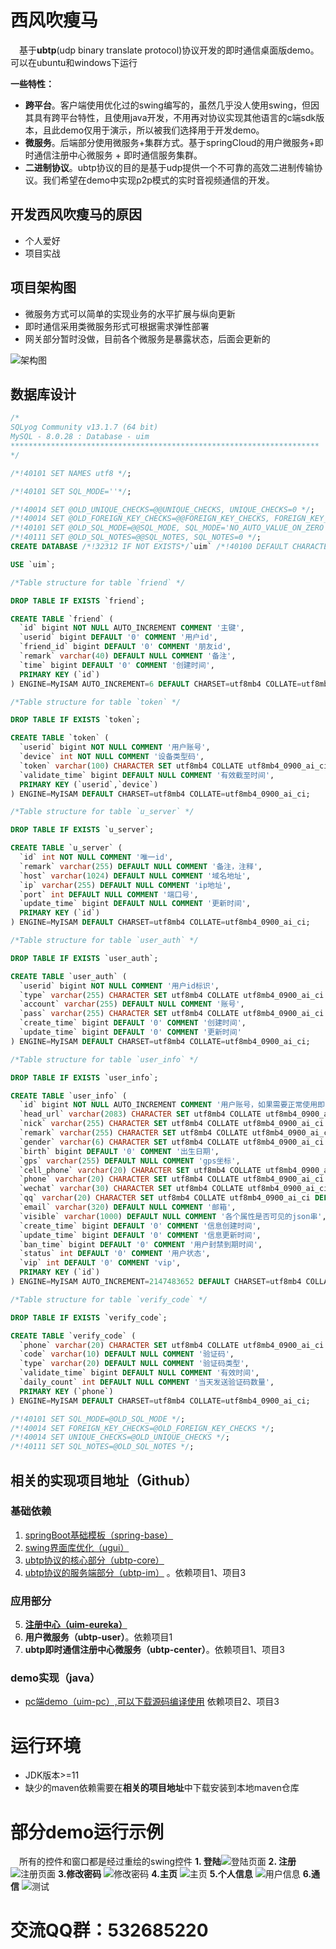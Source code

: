 
# 西风吹瘦马
&emsp;基于**ubtp**(udp binary translate protocol)协议开发的即时通信桌面版demo。可以在ubuntu和windows下运行

**一些特性：**
- **跨平台**。客户端使用优化过的swing编写的，虽然几乎没人使用swing，但因其具有跨平台特性，且使用java开发，不用再对协议实现其他语言的c端sdk版本，且此demo仅用于演示，所以被我们选择用于开发demo。
- **微服务**。后端部分使用微服务+集群方式。基于springCloud的用户微服务+即时通信注册中心微服务 + 即时通信服务集群。
- **二进制协议**。ubtp协议的目的是基于udp提供一个不可靠的高效二进制传输协议。我们希望在demo中实现p2p模式的实时音视频通信的开发。
## 开发西风吹瘦马的原因
- 个人爱好
- 项目实战

## 项目架构图

- 微服务方式可以简单的实现业务的水平扩展与纵向更新
- 即时通信采用类微服务形式可根据需求弹性部署
- 网关部分暂时没做，目前各个微服务是暴露状态，后面会更新的

![架构图](https://img-blog.csdnimg.cn/13b9f11a7a3a4a3094cfbc8d3ded2185.png)
## 数据库设计

```sql
/*
SQLyog Community v13.1.7 (64 bit)
MySQL - 8.0.28 : Database - uim
*********************************************************************
*/

/*!40101 SET NAMES utf8 */;

/*!40101 SET SQL_MODE=''*/;

/*!40014 SET @OLD_UNIQUE_CHECKS=@@UNIQUE_CHECKS, UNIQUE_CHECKS=0 */;
/*!40014 SET @OLD_FOREIGN_KEY_CHECKS=@@FOREIGN_KEY_CHECKS, FOREIGN_KEY_CHECKS=0 */;
/*!40101 SET @OLD_SQL_MODE=@@SQL_MODE, SQL_MODE='NO_AUTO_VALUE_ON_ZERO' */;
/*!40111 SET @OLD_SQL_NOTES=@@SQL_NOTES, SQL_NOTES=0 */;
CREATE DATABASE /*!32312 IF NOT EXISTS*/`uim` /*!40100 DEFAULT CHARACTER SET utf8mb4 COLLATE utf8mb4_0900_ai_ci */ /*!80016 DEFAULT ENCRYPTION='N' */;

USE `uim`;

/*Table structure for table `friend` */

DROP TABLE IF EXISTS `friend`;

CREATE TABLE `friend` (
  `id` bigint NOT NULL AUTO_INCREMENT COMMENT '主键',
  `userid` bigint DEFAULT '0' COMMENT '用户id',
  `friend_id` bigint DEFAULT '0' COMMENT '朋友id',
  `remark` varchar(40) DEFAULT NULL COMMENT '备注',
  `time` bigint DEFAULT '0' COMMENT '创建时间',
  PRIMARY KEY (`id`)
) ENGINE=MyISAM AUTO_INCREMENT=6 DEFAULT CHARSET=utf8mb4 COLLATE=utf8mb4_0900_ai_ci;

/*Table structure for table `token` */

DROP TABLE IF EXISTS `token`;

CREATE TABLE `token` (
  `userid` bigint NOT NULL COMMENT '用户账号',
  `device` int NOT NULL COMMENT '设备类型码',
  `token` varchar(100) CHARACTER SET utf8mb4 COLLATE utf8mb4_0900_ai_ci DEFAULT NULL COMMENT 'token校验码',
  `validate_time` bigint DEFAULT NULL COMMENT '有效截至时间',
  PRIMARY KEY (`userid`,`device`)
) ENGINE=MyISAM DEFAULT CHARSET=utf8mb4 COLLATE=utf8mb4_0900_ai_ci;

/*Table structure for table `u_server` */

DROP TABLE IF EXISTS `u_server`;

CREATE TABLE `u_server` (
  `id` int NOT NULL COMMENT '唯一id',
  `remark` varchar(255) DEFAULT NULL COMMENT '备注，注释',
  `host` varchar(1024) DEFAULT NULL COMMENT '域名地址',
  `ip` varchar(255) DEFAULT NULL COMMENT 'ip地址',
  `port` int DEFAULT NULL COMMENT '端口号',
  `update_time` bigint DEFAULT NULL COMMENT '更新时间',
  PRIMARY KEY (`id`)
) ENGINE=MyISAM DEFAULT CHARSET=utf8mb4 COLLATE=utf8mb4_0900_ai_ci;

/*Table structure for table `user_auth` */

DROP TABLE IF EXISTS `user_auth`;

CREATE TABLE `user_auth` (
  `userid` bigint NOT NULL COMMENT '用户id标识',
  `type` varchar(255) CHARACTER SET utf8mb4 COLLATE utf8mb4_0900_ai_ci DEFAULT 'phone' COMMENT '登录类型',
  `account` varchar(255) DEFAULT NULL COMMENT '账号',
  `pass` varchar(255) CHARACTER SET utf8mb4 COLLATE utf8mb4_0900_ai_ci DEFAULT NULL COMMENT '凭证',
  `create_time` bigint DEFAULT '0' COMMENT '创建时间',
  `update_time` bigint DEFAULT '0' COMMENT '更新时间'
) ENGINE=MyISAM DEFAULT CHARSET=utf8mb4 COLLATE=utf8mb4_0900_ai_ci;

/*Table structure for table `user_info` */

DROP TABLE IF EXISTS `user_info`;

CREATE TABLE `user_info` (
  `id` bigint NOT NULL AUTO_INCREMENT COMMENT '用户账号，如果需要正常使用即时通信服务，需满足：id>Integer.MAX_VALUE',
  `head_url` varchar(2083) CHARACTER SET utf8mb4 COLLATE utf8mb4_0900_ai_ci DEFAULT NULL COMMENT '头像地址',
  `nick` varchar(255) CHARACTER SET utf8mb4 COLLATE utf8mb4_0900_ai_ci DEFAULT '西风吹瘦马新用户' COMMENT '昵称',
  `remark` varchar(255) CHARACTER SET utf8mb4 COLLATE utf8mb4_0900_ai_ci DEFAULT '快乐p2p' COMMENT '备注',
  `gender` varchar(6) CHARACTER SET utf8mb4 COLLATE utf8mb4_0900_ai_ci DEFAULT 'male' COMMENT '性别（male/female）',
  `birth` bigint DEFAULT '0' COMMENT '出生日期',
  `gps` varchar(255) DEFAULT NULL COMMENT 'gps坐标',
  `cell_phone` varchar(20) CHARACTER SET utf8mb4 COLLATE utf8mb4_0900_ai_ci DEFAULT NULL COMMENT '手机号',
  `phone` varchar(20) CHARACTER SET utf8mb4 COLLATE utf8mb4_0900_ai_ci DEFAULT NULL COMMENT '电话',
  `wechat` varchar(30) CHARACTER SET utf8mb4 COLLATE utf8mb4_0900_ai_ci DEFAULT NULL COMMENT '微信号',
  `qq` varchar(20) CHARACTER SET utf8mb4 COLLATE utf8mb4_0900_ai_ci DEFAULT NULL COMMENT 'qq号',
  `email` varchar(320) DEFAULT NULL COMMENT '邮箱',
  `visible` varchar(1000) DEFAULT NULL COMMENT '各个属性是否可见的json串',
  `create_time` bigint DEFAULT '0' COMMENT '信息创建时间',
  `update_time` bigint DEFAULT '0' COMMENT '信息更新时间',
  `ban_time` bigint DEFAULT '0' COMMENT '用户封禁到期时间',
  `status` int DEFAULT '0' COMMENT '用户状态',
  `vip` int DEFAULT '0' COMMENT 'vip',
  PRIMARY KEY (`id`)
) ENGINE=MyISAM AUTO_INCREMENT=2147483652 DEFAULT CHARSET=utf8mb4 COLLATE=utf8mb4_0900_ai_ci;

/*Table structure for table `verify_code` */

DROP TABLE IF EXISTS `verify_code`;

CREATE TABLE `verify_code` (
  `phone` varchar(20) CHARACTER SET utf8mb4 COLLATE utf8mb4_0900_ai_ci NOT NULL COMMENT '电话号码',
  `code` varchar(10) DEFAULT NULL COMMENT '验证码',
  `type` varchar(20) DEFAULT NULL COMMENT '验证码类型',
  `validate_time` bigint DEFAULT NULL COMMENT '有效时间',
  `daily_count` int DEFAULT NULL COMMENT '当天发送验证码数量',
  PRIMARY KEY (`phone`)
) ENGINE=MyISAM DEFAULT CHARSET=utf8mb4 COLLATE=utf8mb4_0900_ai_ci;

/*!40101 SET SQL_MODE=@OLD_SQL_MODE */;
/*!40014 SET FOREIGN_KEY_CHECKS=@OLD_FOREIGN_KEY_CHECKS */;
/*!40014 SET UNIQUE_CHECKS=@OLD_UNIQUE_CHECKS */;
/*!40111 SET SQL_NOTES=@OLD_SQL_NOTES */;

```

## 相关的实现项目地址（Github）
### 基础依赖
1. [springBoot基础模板（spring-base）](https://github.com/CodeLFC/spring-base)
2. [swing界面库优化（ugui）](https://github.com/CodeLFC/ugui)
3. [ubtp协议的核心部分（ubtp-core）](https://github.com/CodeLFC/ubtp-core)
4. [ubtp协议的服务端部分（ubtp-im）](https://github.com/CodeLFC/ubtp-im) 。依赖项目1、项目3
### 应用部分
5. **[注册中心（uim-eureka）](https://github.com/CodeLFC/uim-eureka)**
6. **用户微服务（ubtp-user）**。依赖项目1
7. **ubtp即时通信注册中心微服务（ubtp-center）**。依赖项目1、项目3
### demo实现（java）
- [pc端demo（uim-pc）,可以下载源码编译使用](https://github.com/CodeLFC/uim-pc) 依赖项目2、项目3
# 运行环境
- JDK版本>=11
- 缺少的maven依赖需要在**相关的项目地址**中下载安装到本地maven仓库
# 部分demo运行示例
&emsp;所有的控件和窗口都是经过重绘的swing控件
**1. 登陆**![登陆页面](https://img-blog.csdnimg.cn/5043f531cc604997b13de4f3a94920ed.png)
**2. 注册**
![注册页面](https://img-blog.csdnimg.cn/63b2e0f4e9f54f29a6a172bd62d3ded5.png)
**3.修改密码**
![修改密码](https://img-blog.csdnimg.cn/7bab9095392b4077b89c6048e9fa7978.png)
**4.主页**
![主页](https://img-blog.csdnimg.cn/3638eeb0db084a0b844ed1de74797249.png)
**5.个人信息**
![用户信息](https://img-blog.csdnimg.cn/f9ca3e3807b74c1b87bfe81a5f655244.png)
**6.通信**
![测试](https://img-blog.csdnimg.cn/fe1308ca6ada43b1b522b42f8874e25e.png)
#
# 交流QQ群：532685220